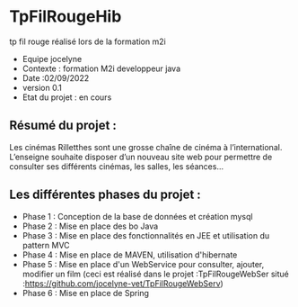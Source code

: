 # TpFilRougeHib
tp fil rouge réalisé lors de la formation m2i
* Equipe jocelyne
* Contexte : formation M2i developpeur java
* Date :02/09/2022
* version 0.1
* Etat du projet : en cours

## Résumé du projet :
Les cinémas Rilletthes sont une grosse chaîne de cinéma à l’international. L’enseigne souhaite
disposer d’un nouveau site web pour permettre de consulter ses différents cinémas, les salles, les
séances…

## Les différentes phases du projet :

* Phase 1 : Conception de la base de données et création mysql
* Phase 2 : Mise en place des bo Java 
* Phase 3 : Mise en place des fonctionnalités en JEE et utilisation du pattern MVC 
* Phase 4 : Mise en place de MAVEN, utilisation d'hibernate 
* Phase 5 : Mise en place d'un WebService pour consulter, ajouter, modifier un film (ceci est réalisé dans le projet :TpFilRougeWebSer situé :https://github.com/jocelyne-vet/TpFilRougeWebServ)
* Phase 6 : Mise en place de Spring

